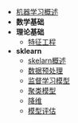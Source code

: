 * [机器学习概述](/)
* **数学基础**
* **理论基础**
  * [特征工程](/理论基础/特征工程)
* **sklearn**
  * [skelarn概述](/sklearn/)
  * [数据预处理](/sklearn/数据预处理)
  * [监督学习模型](/sklearn/监督学习模型)
  * [聚类模型](/sklearn/聚类模型)
  * [降维](/sklearn/降维)
  * [模型评估](/sklearn/模型评估)